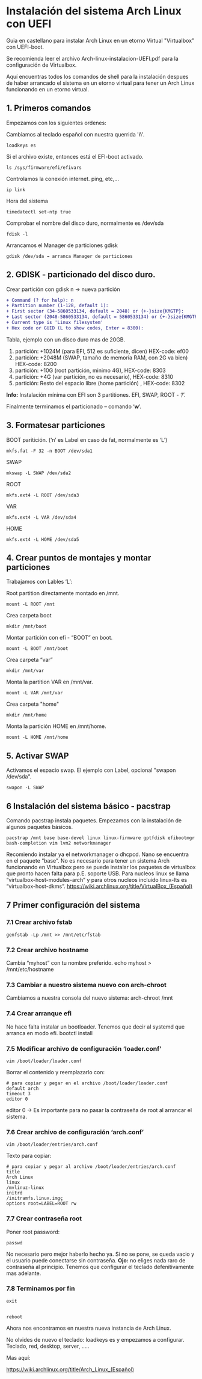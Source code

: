 # Instalación del sistema Arch Linux con UEFI
Guia en castellano para instalar Arch Linux en un etorno Virtual "Virtualbox" con UEFI-boot.

Se recomienda leer el archivo Arch-linux-instalacion-UEFI.pdf para la configuración de Virtualbox.

Aquí encuentras todos los comandos de shell para la instalación despues de haber arrancado el sistema en un etorno virtual para tener un Arch Linux funcionando en un etorno virtual.

## 1. Primeros comandos
Empezamos con los siguientes ordenes:

Cambiamos al teclado español con nuestra querrida 'ñ'.

    loadkeys es
    
Si el archivo existe, entonces está el EFI-boot activado.

    ls /sys/firmware/efi/efivars
    
Controlamos la conexión internet. ping, etc,...

    ip link
    
Hora del sistema
    
    timedatectl set-ntp true
   
Comprobar el nombre del disco duro, normalmente es /dev/sda  
   
    fdisk -l 
    
Arrancamos el Manager de particiones gdisk
        
    gdisk /dev/sda → arranca Manager de particiones



## 2. GDISK - particionado del disco duro.
Crear partición con gdisk
n → nueva partición
```diff
+ Command (? for help): n
+ Partition number (1-128, default 1):
+ First sector (34-5860533134, default = 2048) or {+-}size{KMGTP}:
+ Last sector (2048-5860533134, default = 5860533134) or {+-}size{KMGTP}:
+ Current type is 'Linux filesystem'
+ Hex code or GUID (L to show codes, Enter = 8300):

```

Tabla, ejemplo con un disco duro mas de 20GB. 
1. partición: +1024M (para EFI, 512 es suficiente, dicen) HEX-code: ef00
2. partición: +2048M (SWAP, tamaño de memoria RAM, con 2G va bien) HEX-code: 8200
3. partición: +10G   (root partición, minimo 4G), HEX-code: 8303
4. partición: +4G    (var partición, no es necesario), HEX-code: 8310
5. partición: Resto del espacio libre (home partición) , HEX-code: 8302
  
**Info:** Instalación mínima con EFI son 3 partitiones. EFI, SWAP, ROOT - ‘/’.

Finalmente terminamos el particionado – comando ‘**w**’.


## 3. Formatesar particiones
BOOT paritición. (‘n’ es Label en caso de fat, normalmente es ‘L’)

    mkfs.fat -F 32 -n BOOT /dev/sda1
    
SWAP
    
    mkswap -L SWAP /dev/sda2
    
ROOT

    mkfs.ext4 -L ROOT /dev/sda3

VAR

    mkfs.ext4 -L VAR /dev/sda4

HOME
    
    mkfs.ext4 -L HOME /dev/sda5



## 4. Crear puntos de montajes y montar particiones
Trabajamos con Lables ‘L’:

Root partition directamente montado en /mnt.

    mount -L ROOT /mnt
    
Crea carpeta boot

    mkdir /mnt/boot        
   
Montar partición con efi - “BOOT” en boot.
    
    mount -L BOOT /mnt/boot
    
Crea carpeta “var”
    
    mkdir /mnt/var
    
Monta la partition VAR en /mnt/var.    

    mount -L VAR /mnt/var
    
Crea carpeta "home"

    mkdir /mnt/home     
    
Monta la partición HOME en /mnt/home.

    mount -L HOME /mnt/home 


## 5. Activar SWAP
Activamos el espacio swap. El ejemplo con Label, opcional "swapon /dev/sda".

    swapon -L SWAP
  
  
## 6 Instalación del sistema básico - pacstrap
  Comando pacstrap instala paquetes. Empezamos con la instalación de algunos paquetes básicos.
  
    pacstrap /mnt base base-devel linux linux-firmware gptfdisk efibootmgr bash-completion vim lvm2 networkmanager
  
  Recomiendo instalar ya el networkmanager o dhcpcd. Nano se encuentra en el paquete “base”.
  No es necesario para tener un sistema Arch funcionando en Virtualbox pero se puede instalar
  los paquetes de virtualbox que pronto hacen falta para p.E. soporte USB. Para nucleos linux
  se llama “virtualbox-host-modules-arch” y para otros nucleos incluido linux-lts es 
  “virtualbox-host-dkms”. https://wiki.archlinux.org/title/VirtualBox_(Español)
  

## 7 Primer configuración del sistema

### 7.1 Crear archivo fstab
    genfstab -Lp /mnt >> /mnt/etc/fstab
 
### 7.2 Crear archivo hostname
Cambia “myhost” con tu nombre preferido.
    echo myhost > /mnt/etc/hostname 
    
### 7.3 Cambiar a nuestro sistema nuevo con arch-chroot
Cambiamos a nuestra consola del nuevo sistema:
    arch-chroot /mnt     

### 7.4 Crear arranque efi
No hace falta instalar un bootloader. Tenemos que decir al systemd que arranca en modo efi.
    bootctl install

### 7.5 Modificar archivo de configuración ‘loader.conf’
    vim /boot/loader/loader.conf
Borrar el contenido y reemplazarlo con:
  
    # para copiar y pegar en el archivo /boot/loader/loader.conf
    default arch
    timeout 3
    editor 0
    
   editor 0 → Es importante para no pasar la contraseña de root al arrancar el sistema.
   
### 7.6 Crear archivo de configuración ‘arch.conf’
    vim /boot/loader/entries/arch.conf
 Texto para copiar: 
 
    # para copiar y pegar al archivo /boot/loader/entries/arch.conf
    title
    Arch Linux
    linux
    /mvlinuz-linux
    initrd
    /initramfs.linux.imgç
    options root=LABEL=ROOT rw
    
### 7.7 Crear contraseña root
Poner root password: 

    passwd
    
No necesario pero mejor haberlo hecho ya.
Si no se pone, se queda vacio y el usuario puede conectarse sin contraseña.
**Ojo:** no eliges nada raro de contraseña al principio.
Tenemos que configurar el teclado defenitivamente mas adelante.
  
  
### 7.8 Terminamos por fin
    
    exit
    
    
    reboot
 
Ahora nos encontramos en nuestra nueva instancia de Arch Linux.

No olvides de nuevo el teclado: loadkeys es y empezamos a configurar. Teclado, red, desktop, server, .....

Mas aquí:

https://wiki.archlinux.org/title/Arch_Linux_(Español)
  
  
 
